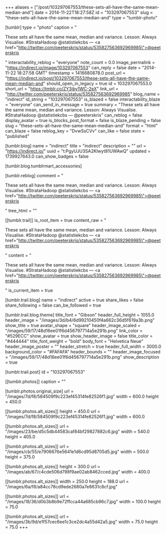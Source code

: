 +++
aliases = ["/post/103297067553/these-sets-all-have-the-same-mean-median-and"]
date = 2014-11-22T18:27:58Z
id = "103297067553"
slug = "these-sets-all-have-the-same-mean-median-and"
type = "tumblr-photo"

[tumblr]
type = "photo"
caption = "<p>These sets all have the same mean, median and variance. Lesson: Always Visualise. #StrataHadoop @statistiekcbs — <a href=\"http://twitter.com/peeterskris/status/535827563692969985\">@peeterskris</a></p>"
interactability_reblog = "everyone"
note_count = 0.0
image_permalink = "https://indirect.io/image/103297067553"
can_reply = false
date = "2014-11-22 18:27:58 GMT"
timestamp = 1416680878.0
post_url = "https://indirect.io/post/103297067553/these-sets-all-have-the-same-mean-median-and"
should_open_in_legacy = true
id = 103297067553.0
short_url = "https://tmblr.co/ZY3jby1WC-2eX"
link_url = "http://twitter.com/peeterskris/status/535827563692969985"
blog_name = "indirect"
id_string = "103297067553"
is_blazed = false
interactability_blaze = "everyone"
can_send_in_message = true
summary = "These sets all have the same mean, median and variance. Lesson: Always Visualise. #StrataHadoop @statistiekcbs — @peeterskris"
can_reblog = false
display_avatar = true
is_blocks_post_format = false
is_blaze_pending = false
slug = "these-sets-all-have-the-same-mean-median-and"
format = "html"
can_blaze = false
reblog_key = "DvwSsCVv"
can_like = false
state = "published"

[tumblr.blog]
name = "indirect"
title = "indirect"
description = ""
url = "https://indirect.io/"
uuid = "t:PgyUJU3SA2Klwyt81UWAwQ"
updated = 1739927643.0
can_show_badges = false

[tumblr.blog.tumblrmart_accessories]

[tumblr.reblog]
comment = "<p>These sets all have the same mean, median and variance. Lesson: Always Visualise. #StrataHadoop @statistiekcbs — <a href=\"http://twitter.com/peeterskris/status/535827563692969985\">@peeterskris</a></p>"
tree_html = ""

[[tumblr.trail]]
is_root_item = true
content_raw = "<p>These sets all have the same mean, median and variance. Lesson: Always Visualise. #StrataHadoop @statistiekcbs — <a href=\"http://twitter.com/peeterskris/status/535827563692969985\">@peeterskris</a></p>"
content = "<p>These sets all have the same mean, median and variance. Lesson: Always Visualise. #StrataHadoop @statistiekcbs &mdash; <a href=\"http://twitter.com/peeterskris/status/535827563692969985\">@peeterskris</a></p>"
is_current_item = true

[tumblr.trail.blog]
name = "indirect"
active = true
share_likes = false
share_following = false
can_be_followed = true

[tumblr.trail.blog.theme]
title_font = "Gibson"
header_full_height = 1055.0
header_image = "/images/3d/b4/6d99210450f4a662c36d5f619a3b.png"
show_title = true
avatar_shape = "square"
header_image_scaled = "/images/59/17/48d16ee01f6d456797714a5e291b.png"
link_color = "#529ECC"
show_avatar = true
show_header_image = false
title_color = "#444444"
title_font_weight = "bold"
body_font = "Helvetica Neue"
header_image_poster = ""
header_stretch = true
header_full_width = 3000.0
background_color = "#FAFAFA"
header_bounds = ""
header_image_focused = "/images/59/17/48d16ee01f6d456797714a5e291b.png"
show_description = true

[tumblr.trail.post]
id = "103297067553"

[[tumblr.photos]]
caption = ""

[tumblr.photos.original_size]
url = "/images/7d/f8/584509f9c223ef45314fe82526f1.jpg"
width = 600.0
height = 450.0

[[tumblr.photos.alt_sizes]]
height = 450.0
url = "/images/7d/f8/584509f9c223ef45314fe82526f1.jpg"
width = 600.0

[[tumblr.photos.alt_sizes]]
url = "/images/23/be/d5c5db44583caf84bf29827882c6.jpg"
width = 540.0
height = 405.0

[[tumblr.photos.alt_sizes]]
url = "/images/cb/55/e7906676e5641e1d6cd95d8705d5.jpg"
width = 500.0
height = 375.0

[[tumblr.photos.alt_sizes]]
height = 300.0
url = "/images/ab/67/c4cde506d798f9ae02ab8462cced.jpg"
width = 400.0

[[tumblr.photos.alt_sizes]]
width = 250.0
height = 188.0
url = "/images/6a/f8/a84cc78cd9ede2680a7e8631c8cf.jpg"

[[tumblr.photos.alt_sizes]]
url = "/images/18/36/d0b3b8b9e72ffcca44a685cb96c7.jpg"
width = 100.0
height = 75.0

[[tumblr.photos.alt_sizes]]
url = "/images/3b/9d/e1f57cec6ee1c3ce2dc4a55d42a5.jpg"
width = 75.0
height = 75.0
+++
